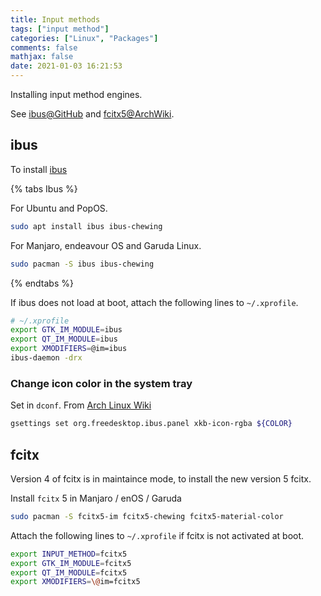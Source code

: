 ```yaml
---
title: Input methods
tags: ["input method"]
categories: ["Linux", "Packages"]
comments: false
mathjax: false
date: 2021-01-03 16:21:53
---
```


Installing input method engines.

See [ibus@GitHub](https://github.com/ibus/ibus) and [fcitx5@ArchWiki](https://wiki.archlinux.org/index.php/Fcitx5).

<!-- more -->

## ibus

To install [ibus](https://github.com/ibus/ibus)

{% tabs Ibus %}
<!-- tab apt -->

For Ubuntu and PopOS.

```bash
sudo apt install ibus ibus-chewing
```

<!-- endtab -->

<!-- tab pacman -->

For Manjaro, endeavour OS and Garuda Linux.

```bash
sudo pacman -S ibus ibus-chewing
```

<!-- endtab -->

{% endtabs %}

If ibus does not load at boot, attach the following lines to `~/.xprofile`.

```bash
# ~/.xprofile
export GTK_IM_MODULE=ibus
export QT_IM_MODULE=ibus
export XMODIFIERS=@im=ibus
ibus-daemon -drx
```

### Change icon color in the system tray

Set in `dconf`. From [Arch Linux Wiki](https://wiki.archlinux.org/index.php/IBus#Systray_language_icon_color)

```bash
gsettings set org.freedesktop.ibus.panel xkb-icon-rgba ${COLOR}
```

## fcitx

Version 4 of fcitx is in maintaince mode, to install the new version 5 fcitx.

Install `fcitx` 5 in Manjaro / enOS / Garuda

```bash
sudo pacman -S fcitx5-im fcitx5-chewing fcitx5-material-color
```

Attach the following lines to `~/.xprofile` if fcitx is not activated at boot.

```bash
export INPUT_METHOD=fcitx5
export GTK_IM_MODULE=fcitx5
export QT_IM_MODULE=fcitx5
export XMODIFIERS=\@im=fcitx5
```
